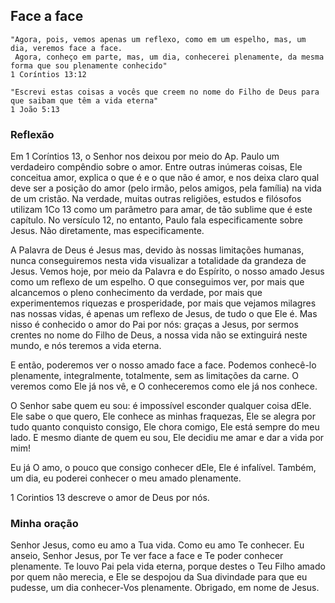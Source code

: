 ## Face a face

```
"Agora, pois, vemos apenas um reflexo, como em um espelho, mas, um dia, veremos face a face.
 Agora, conheço em parte, mas, um dia, conhecerei plenamente, da mesma forma que sou plenamente conhecido"
1 Coríntios 13:12
```

```
"Escrevi estas coisas a vocês que creem no nome do Filho de Deus para que saibam que têm a vida eterna"
1 João 5:13
```

### Reflexão
Em 1 Coríntios 13, o Senhor nos deixou por meio do Ap. Paulo um verdadeiro compêndio sobre o amor. 
Entre outras inúmeras coisas, Ele conceitua amor, explica o que é e o que não é amor, e nos deixa claro qual deve ser a posição do amor (pelo irmão, pelos amigos, pela família) na vida de um cristão.
Na verdade, muitas outras religiões, estudos e filósofos utilizam 1Co 13 como um parâmetro para amar, de tão sublime que é este capítulo.
No versículo 12, no entanto, Paulo fala especificamente sobre Jesus. Não diretamente, mas especificamente.

A Palavra de Deus é Jesus mas, devido às nossas limitações humanas, nunca conseguiremos nesta vida visualizar a totalidade da grandeza de Jesus.
Vemos hoje, por meio da Palavra e do Espírito, o nosso amado Jesus como um reflexo de um espelho. O que conseguimos ver, por mais que alcancemos o pleno conhecimento da verdade, por mais que experimentemos riquezas e prosperidade, por mais que vejamos milagres nas nossas vidas, é apenas um reflexo de Jesus, de tudo o que Ele é.
Mas nisso é conhecido o amor do Pai por nós: graças a Jesus, por sermos crentes no nome do Filho de Deus, a nossa vida não se extinguirá neste mundo, e nós teremos a vida eterna.

E então, poderemos ver o nosso amado face a face. Podemos conhecê-lo plenamente, integralmente, totalmente, sem as limitações da carne. O veremos como Ele já nos vê, e O conheceremos como ele já nos conhece.

O Senhor sabe quem eu sou: é impossível esconder qualquer coisa dEle. Ele sabe o que quero, Ele conhece as minhas fraquezas, Ele se alegra por tudo quanto conquisto consigo, Ele chora comigo, Ele está sempre do meu lado. E mesmo diante de quem eu sou, Ele decidiu me amar e dar a vida por mim!

Eu já O amo, o pouco que consigo conhecer dEle, Ele é infalível. Também, um dia, eu poderei conhecer o meu amado plenamente.

1 Corintios 13 descreve o amor de Deus por nós.

### Minha oração
Senhor Jesus, como eu amo a Tua vida. Como eu amo Te conhecer. Eu anseio, Senhor Jesus, por Te ver face a face e Te poder conhecer plenamente. 
Te louvo Pai pela vida eterna, porque destes o Teu Filho amado por quem não merecia, e Ele se despojou da Sua divindade para que eu pudesse, um dia conhecer-Vos plenamente. 
Obrigado, em nome de Jesus.

